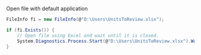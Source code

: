 Open file with default application

```cs
FileInfo fi = new FileInfo(@"D:\Users\UnitsToReview.xlsx");

if (fi.Exists()) {
    // Open file using Excel and wait until it is closed.
    System.Diagnostics.Process.Start(@"D:\Users\UnitsToReview.xlsx").WaitForExit();
}
```
